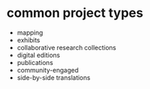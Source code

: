 # common project types 
- mapping
- exhibits 
- collaborative research collections
- digital editions 
- publications 
- community-engaged  
- side-by-side translations
